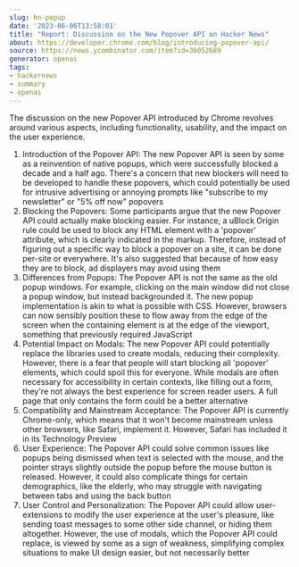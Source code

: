 ```yaml
---
slug: hn-popup
date: '2023-06-06T13:58:01'
title: "Report: Discussion on the New Popover API on Hacker News"
about: https://developer.chrome.com/blog/introducing-popover-api/
source: https://news.ycombinator.com/item?id=36052689
generator: openai
tags:
- hackernews
- summary
- openai
---
```


The discussion on the new Popover API introduced by Chrome revolves around various aspects, including functionality, usability, and the impact on the user experience.

1. Introduction of the Popover API: The new Popover API is seen by some as a reinvention of native popups, which were successfully blocked a decade and a half ago. There's a concern that new blockers will need to be developed to handle these popovers, which could potentially be used for intrusive advertising or annoying prompts like "subscribe to my newsletter" or "5% off now" popovers
2. Blocking the Popovers: Some participants argue that the new Popover API could actually make blocking easier. For instance, a uBlock Origin rule could be used to block any HTML element with a 'popover' attribute, which is clearly indicated in the markup. Therefore, instead of figuring out a specific way to block a popover on a site, it can be done per-site or everywhere. It's also suggested that because of how easy they are to block, ad displayers may avoid using them
3. Differences from Popups: The Popover API is not the same as the old popup windows. For example, clicking on the main window did not close a popup window, but instead backgrounded it. The new popup implementation is akin to what is possible with CSS. However, browsers can now sensibly position these to flow away from the edge of the screen when the containing element is at the edge of the viewport, something that previously required JavaScript
4. Potential Impact on Modals: The new Popover API could potentially replace the libraries used to create modals, reducing their complexity. However, there is a fear that people will start blocking all 'popover' elements, which could spoil this for everyone. While modals are often necessary for accessibility in certain contexts, like filling out a form, they're not always the best experience for screen reader users. A full page that only contains the form could be a better alternative
5. Compatibility and Mainstream Acceptance: The Popover API is currently Chrome-only, which means that it won't become mainstream unless other browsers, like Safari, implement it. However, Safari has included it in its Technology Preview
6. User Experience: The Popover API could solve common issues like popups being dismissed when text is selected with the mouse, and the pointer strays slightly outside the popup before the mouse button is released. However, it could also complicate things for certain demographics, like the elderly, who may struggle with navigating between tabs and using the back button
7. User Control and Personalization: The Popover API could allow user-extensions to modify the user experience at the user's pleasure, like sending toast messages to some other side channel, or hiding them altogether. However, the use of modals, which the Popover API could replace, is viewed by some as a sign of weakness, simplifying complex situations to make UI design easier, but not necessarily better